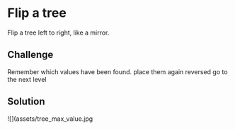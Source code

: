 # Flip a tree
Flip a tree left to right, like a mirror.

## Challenge
Remember which values have been found.
place them again reversed
go to the next level

## Solution
![](assets/tree_max_value.jpg
